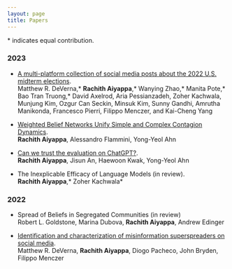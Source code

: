 ```yaml
---
layout: page
title: Papers
---
```

  \* indicates equal contribution.
### 2023

- [A multi-platform collection of social media posts about the 2022 U.S. midterm elections](https://arxiv.org/abs/2301.06287).   
    Matthew R. DeVerna,* **Rachith Aiyappa**,* Wanying Zhao,* Manita Pote,* Bao Tran Truong,* David Axelrod, Aria Pessianzadeh, Zoher Kachwala, Munjung Kim, Ozgur Can Seckin, Minsuk Kim, Sunny Gandhi, Amrutha Manikonda, Francesco Pierri, Filippo Menczer, and Kai-Cheng Yang

- [Weighted Belief Networks Unify Simple and Complex Contagion Dynamics](https://arxiv.org/abs/2301.02368).     
    **Rachith Aiyappa**, Alessandro Flammini, Yong-Yeol Ahn
    
- [Can we trust the evaluation on ChatGPT?](https://arxiv.org/abs/2303.12767).     
    **Rachith Aiyappa**, Jisun An, Haewoon Kwak, Yong-Yeol Ahn
    
- The Inexplicable Efficacy of Language Models (in review).     
    **Rachith Aiyappa**,* Zoher Kachwala* 
    
### 2022
- Spread of Beliefs in Segregated Communities (in review)  
    Robert L. Goldstone, Marina Dubova, **Rachith Aiyappa**, Andrew Edinger

- [Identification and characterization of misinformation superspreaders on social media](https://arxiv.org/abs/2207.09524).  
    Matthew R. DeVerna, **Rachith Aiyappa**, Diogo Pacheco, John Bryden, Filippo Menczer
    

    
